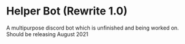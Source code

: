 # Helper Bot (Rewrite 1.0)

A multipurpose discord bot which is unfinished and being worked on.
Should be releasing August 2021
